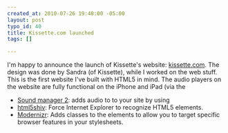 ```yaml
--- 
created_at: 2010-07-26 19:40:00 -05:00
layout: post
typo_id: 40
title: Kissette.com launched
tags: []

---
```

<p>I'm happy to announce the launch of Kissette's website: <a href="http://kissette.com">kissette.com</a>. The design was done by Sandra (of Kissette), while I worked on the web stuff. This is the first website I've built with HTML5 in mind. The audio players on the website are fully functional on the iPhone and iPad (via the <audio> tag). Some notable JavaScript libraries I used:</p>
<ul>
    <li><a href="http://www.schillmania.com/projects/soundmanager2/">Sound manager 2</a>: adds audio to to your site by using <audio> or Flash for fallback. No Flash interface in either case.</li>
    <li><a href="http://code.google.com/p/html5shiv/">html5shiv</a>: Force Internet Explorer to recognize HTML5 elements.</li>
    <li><a href="http://www.modernizr.com/">Modernizr</a>: Adds classes to the <html> elements to allow you to target specific browser features in your stylesheets.</li>
</ul>

